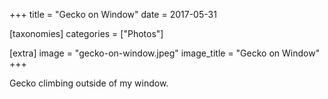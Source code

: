 +++
title = "Gecko on Window"
date = 2017-05-31

[taxonomies]
categories = ["Photos"]

[extra]
image = "gecko-on-window.jpeg"
image_title = "Gecko on Window"
+++

Gecko climbing outside of my window.
